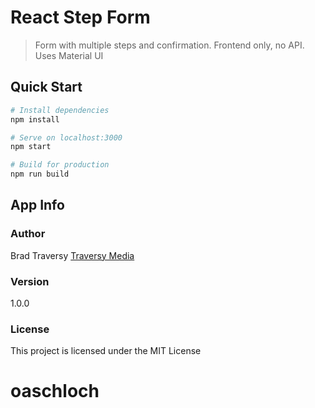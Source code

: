 # React Step Form

> Form with multiple steps and confirmation. Frontend only, no API. Uses Material UI

## Quick Start

```bash
# Install dependencies
npm install

# Serve on localhost:3000
npm start

# Build for production
npm run build
```

## App Info

### Author

Brad Traversy
[Traversy Media](http://www.traversymedia.com)

### Version

1.0.0

### License

This project is licensed under the MIT License
# oaschloch
